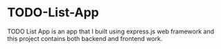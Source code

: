 # TODO-List-App
TODO List App is an app that I built using express.js web framework and this project contains both backend and frontend work.
